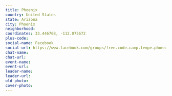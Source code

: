 ```yaml
---
title: Phoenix
country: United States
state: Arizona
city: Phoenix
neighborhood: 
coordinates: 33.446768, -112.075672
plus-code:
social-name: Facebook
social-url: https://www.facebook.com/groups/free.code.camp.tempe.phoenix.scottsdale
chat-name:
chat-url:
event-name:
event-url:
leader-name:
leader-url:
old-photo: 
cover-photo:
---
```

